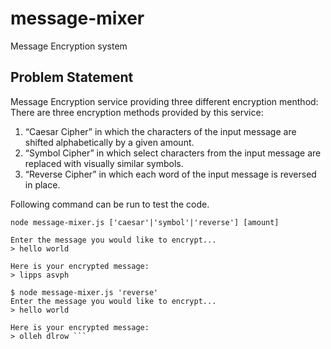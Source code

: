 # message-mixer
Message Encryption system 
## Problem Statement
Message Encryption service providing three different encryption menthod:
There are three encryption methods provided by this service:

1) “Caesar Cipher” in which the characters of the input message are shifted alphabetically by a given amount.
2) “Symbol Cipher” in which select characters from the input message are replaced with visually similar symbols.
3) “Reverse Cipher” in which each word of the input message is reversed in place.

Following command can be run to test the code.

```node message-mixer.js ['caesar'|'symbol'|'reverse'] [amount]```

``` $ node message-mixer.js caesar 4
Enter the message you would like to encrypt...
> hello world
 
Here is your encrypted message:
> lipps asvph
 
$ node message-mixer.js 'reverse'
Enter the message you would like to encrypt...
> hello world
 
Here is your encrypted message:
> olleh dlrow ```

